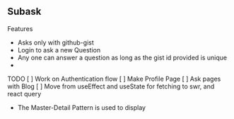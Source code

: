 ## Subask 

Features
- Asks only with github-gist
- Login to ask a new Question
- Any one can answer a question as long as the gist id provided is unique
- 
TODO
[ ] Work on Authentication flow
[ ] Make Profile Page
[ ] Ask pages with Blog 
[ ] Move from useEffect and useState for fetching to swr, and react query

- The Master-Detail Pattern is used to display 